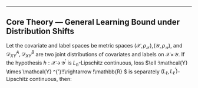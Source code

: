 ---

## Core Theory — General Learning Bound under Distribution Shifts

Let the covariate and label spaces be metric spaces $(\mathcal{X} ,\rho _{\mathcal{X}}),\!(\mathcal{Y} ,\rho _{\mathcal{Y}})$, and $\mathcal{D} _{XY}^{A}, \mathcal{D} _{XY}^{B}$ are two joint distributions of covariates and labels on $\mathcal{X}\!\times\!\mathcal{Y}$. If the hypothesis $h:\mathcal{X} \rightarrow \!\mathcal{Y} ^{'}$ is $L_h$-Lipschitz continuous, loss $\ell :\mathcal{Y} \times \mathcal{Y} ^{'}\!\!\rightarrow \!\mathbb{R} $ is separately $(L_{\ell},L_{\ell}^{'})$-Lipschitz continuous, then:
